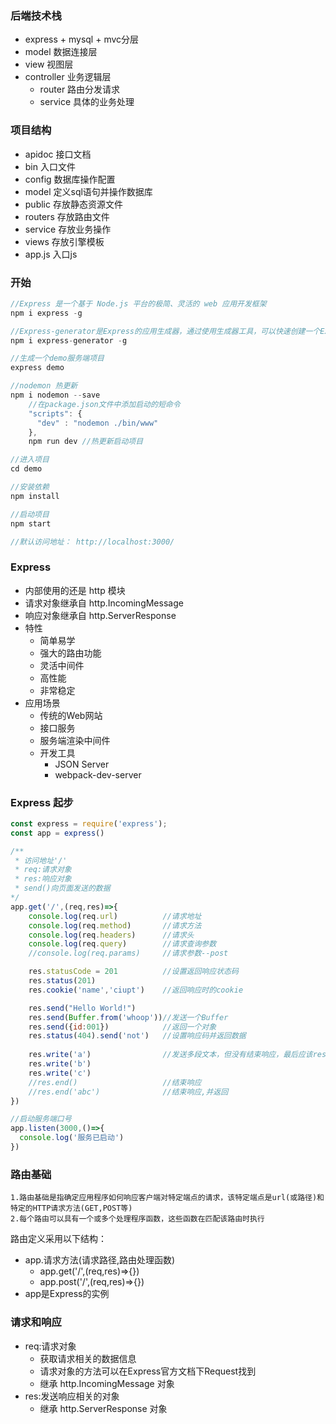 ### 后端技术栈
 - express + mysql + mvc分层
 - model   数据连接层
 - view    视图层
 - controller   业务逻辑层
   - router     路由分发请求
   - service    具体的业务处理

### 项目结构
 - apidoc       接口文档
 - bin          入口文件
 - config       数据库操作配置
 - model        定义sql语句并操作数据库
 - public       存放静态资源文件
 - routers      存放路由文件
 - service      存放业务操作
 - views        存放引擎模板
 - app.js       入口js

### 开始
```javascript
//Express 是一个基于 Node.js 平台的极简、灵活的 web 应用开发框架
npm i express -g

//Express-generator是Express的应用生成器，通过使用生成器工具，可以快速创建一个Express的应用骨架
npm i express-generator -g

//生成一个demo服务端项目
express demo

//nodemon 热更新
npm i nodemon --save
    //在package.json文件中添加启动的短命令
    "scripts": {
      "dev" : "nodemon ./bin/www"
    },
    npm run dev //热更新启动项目

//进入项目
cd demo

//安装依赖
npm install

//启动项目
npm start

//默认访问地址： http://localhost:3000/
```

### Express
 - 内部使用的还是 http 模块
 - 请求对象继承自 http.IncomingMessage
 - 响应对象继承自 http.ServerResponse
 - 特性
   - 简单易学
   - 强大的路由功能
   - 灵活中间件
   - 高性能
   - 非常稳定
 - 应用场景
   - 传统的Web网站
   - 接口服务
   - 服务端渲染中间件
   - 开发工具
     - JSON Server
     - webpack-dev-server

### Express 起步
```javascript
const express = require('express');
const app = express()

/**
 * 访问地址'/'
 * req:请求对象
 * res:响应对象
 * send()向页面发送的数据
*/
app.get('/',(req,res)=>{
    console.log(req.url)          //请求地址
    console.log(req.method)       //请求方法
    console.log(req.headers)      //请求头
    console.log(req.query)        //请求查询参数
    //console.log(req.params)     //请求参数--post

    res.statusCode = 201          //设置返回响应状态码
    res.status(201)               
    res.cookie('name','ciupt')    //返回响应时的cookie

    res.send("Hello World!")    
    res.send(Buffer.from('whoop'))//发送一个Buffer
    res.send({id:001})            //返回一个对象
    res.status(404).send('not')   //设置响应码并返回数据 
    
    res.write('a')                //发送多段文本，但没有结束响应，最后应该res.end()
    res.write('b')
    res.write('c')
    //res.end()                   //结束响应
    //res.end('abc')              //结束响应,并返回
})

//启动服务端口号
app.listen(3000,()=>{
  console.log('服务已启动')
})
```

### 路由基础
```
1.路由基础是指确定应用程序如何响应客户端对特定端点的请求，该特定端点是url(或路径)和特定的HTTP请求方法(GET,POST等)
2.每个路由可以具有一个或多个处理程序函数，这些函数在匹配该路由时执行
```
路由定义采用以下结构：
 - app.请求方法(请求路径,路由处理函数)
   - app.get('/',(req,res)=>{})
   - app.post('/',(req,res)=>{})
 - app是Express的实例

### 请求和响应
 - req:请求对象
   - 获取请求相关的数据信息
   - 请求对象的方法可以在Express官方文档下Request找到
   - 继承 http.IncomingMessage 对象
 - res:发送响应相关的对象
   - 继承 http.ServerResponse 对象